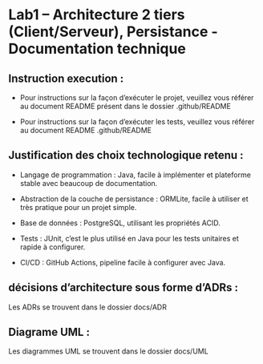 # Lab1 –  Architecture 2 tiers (Client/Serveur), Persistance - Documentation technique 

## Instruction execution : 

- Pour instructions sur la façon d’exécuter le projet, veuillez vous référer au document README présent dans le dossier .github/README

- Pour instructions sur la façon d’exécuter les tests, veuillez vous référer au document README .github/README

## Justification des choix technologique retenu : 

- Langage de programmation : Java, facile à implémenter et plateforme stable avec beaucoup de documentation.

- Abstraction de la couche de persistance : ORMLite, facile à utiliser et très pratique pour un projet simple.

- Base de données : PostgreSQL, utilisant les propriétés ACID.

- Tests : JUnit, c’est le plus utilisé en Java pour les tests unitaires et rapide à configurer.

- CI/CD : GitHub Actions, pipeline facile à configurer avec Java.

## décisions d’architecture sous forme d’ADRs : 

Les ADRs se trouvent dans le dossier docs/ADR

## Diagrame UML : 

Les diagrammes UML se trouvent dans le dossier docs/UML
